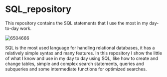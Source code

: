 # SQL_repository
This repository contains the SQL statements that I use the most in my day-to-day work.





![6504666](https://github.com/Abhimanyukumar-lab/SQL_repository/assets/58160340/7e60ba74-a401-4a36-8488-3e1f4cf4b22d)





SQL is the most used language for handling relational databases, it has a relatively simple syntax and many features.
In this repository I show the little of what I know and use in my day to day using SQL, like how to create and change tables, simple and complex search statements, queries and subqueries and some intermediate functions for optimized searches.

